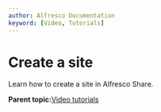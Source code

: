 ```yaml
---
author: Alfresco Documentation
keyword: [Video, Tutorials]
---
```


# Create a site

Learn how to create a site in Alfresco Share.

  

**Parent topic:**[Video tutorials](../topics/alfresco-video-tutorials.md)

